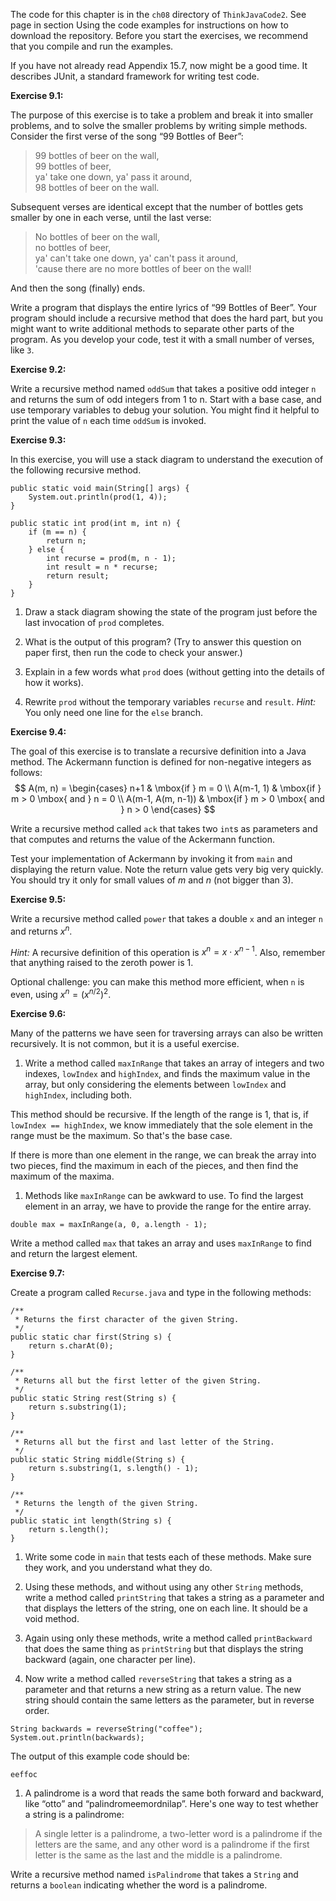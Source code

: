 The code for this chapter is in the `ch08` directory of `ThinkJavaCode2`.
See page in section Using the code examples for instructions on how to download the repository.
Before you start the exercises, we recommend that you compile and run the examples.

If you have not already read Appendix 15.7, now might be a good time.
It describes JUnit, a standard framework for writing test code.


**Exercise 9.1:**

The purpose of this exercise is to take a problem and break it into smaller problems, and to solve the smaller problems by writing simple methods.
Consider the first verse of the song “99 Bottles of Beer”:



> 99 bottles of beer on the wall,<br/>
> 99 bottles of beer,<br/>
> ya' take one down, ya' pass it around,<br/>
> 98 bottles of beer on the wall.


Subsequent verses are identical except that the number of bottles gets smaller by one in each verse, until the last verse:



> No bottles of beer on the wall,<br/>
> no bottles of beer,<br/>
> ya' can't take one down, ya' can't pass it around,<br/>
> 'cause there are no more bottles of beer on the wall!


And then the song (finally) ends.

Write a program that displays the entire lyrics of “99 Bottles of Beer”.
Your program should include a recursive method that does the hard part, but you might want to write additional methods to separate other parts of the program.
As you develop your code, test it with a small number of verses, like `3`.




**Exercise 9.2:**

Write a recursive method named `oddSum` that takes a positive odd integer `n` and returns the sum of odd integers from 1 to n.
Start with a base case, and use temporary variables to debug your solution.
You might find it helpful to print the value of `n` each time `oddSum` is invoked.




**Exercise 9.3:**

In this exercise, you will use a stack diagram to understand the execution of the following recursive method.

```code
public static void main(String[] args) {
    System.out.println(prod(1, 4));
}

public static int prod(int m, int n) {
    if (m == n) {
        return n;
    } else {
        int recurse = prod(m, n - 1);
        int result = n * recurse;
        return result;
    }
}
```



1.  Draw a stack diagram showing the state of the program just before the last invocation of `prod` completes.

1.  What is the output of this program?
(Try to answer this question on paper first, then run the code to check your answer.)

1.  Explain in a few words what `prod` does (without getting into the details of how it works).

1.  Rewrite `prod` without the temporary variables `recurse` and `result`.
*Hint:* You only need one line for the `else` branch.





**Exercise 9.4:**

The goal of this exercise is to translate a recursive definition into a Java method.
The Ackermann function is defined for non-negative integers as follows:
$$
A(m, n) = \begin{cases}
              n+1 & \mbox{if } m = 0 \\
        A(m-1, 1) & \mbox{if } m > 0 \mbox{ and } n = 0 \\
A(m-1, A(m, n-1)) & \mbox{if } m > 0 \mbox{ and } n > 0
\end{cases}
$$

Write a recursive method called `ack` that takes two `int`s as parameters and that computes and returns the value of the Ackermann function.

Test your implementation of Ackermann by invoking it from `main` and displaying the return value.
Note the return value gets very big very quickly.
You should try it only for small values of $m$ and $n$ (not bigger than 3).




**Exercise 9.5:**

Write a recursive method called `power` that takes a double `x` and an integer `n` and returns $x^n$.

*Hint:* A recursive definition of this operation is $x^n = x \cdot x^{n-1}$.
Also, remember that anything raised to the zeroth power is 1.

Optional challenge: you can make this method more efficient, when `n` is even, using $x^n = \left( x^{n/2} \right)^2$.




**Exercise 9.6:**

Many of the patterns we have seen for traversing arrays can also be written recursively.
It is not common, but it is a useful exercise.



1.  Write a method called `maxInRange` that takes an array of integers and two indexes, `lowIndex` and `highIndex`, and finds the maximum value in the array, but only considering the elements between `lowIndex` and `highIndex`, including both.

This method should be recursive.
If the length of the range is 1, that is, if `lowIndex == highIndex`, we know immediately that the sole element in the range must be the maximum.
So that's the base case.

If there is more than one element in the range, we can break the array into two pieces, find the maximum in each of the pieces, and then find the maximum of the maxima.

1.  Methods like `maxInRange` can be awkward to use.
To find the largest element in an array, we have to provide the range for the entire array.

```code
double max = maxInRange(a, 0, a.length - 1);
```

Write a method called `max` that takes an array and uses `maxInRange` to find and return the largest element.





**Exercise 9.7:**

Create a program called `Recurse.java` and type in the following methods:

```code
/**
 * Returns the first character of the given String.
 */
public static char first(String s) {
    return s.charAt(0);
}
```

```code
/**
 * Returns all but the first letter of the given String.
 */
public static String rest(String s) {
    return s.substring(1);
}
```

```code
/**
 * Returns all but the first and last letter of the String.
 */
public static String middle(String s) {
    return s.substring(1, s.length() - 1);
}
```

```code
/**
 * Returns the length of the given String.
 */
public static int length(String s) {
    return s.length();
}
```



1.  Write some code in `main` that tests each of these methods.
Make sure they work, and you understand what they do.

1.  Using these methods, and without using any other `String` methods, write a method called `printString` that takes a string as a parameter and that displays the letters of the string, one on each line.
It should be a void method.

1.  Again using only these methods, write a method called `printBackward` that does the same thing as `printString` but that displays the string backward (again, one character per line).

1.  Now write a method called `reverseString` that takes a string as a parameter and that returns a new string as a return value.
The new string should contain the same letters as the parameter, but in reverse order.

```code
String backwards = reverseString("coffee");
System.out.println(backwards);
```

The output of this example code should be:

```code
eeffoc
```


1.  A palindrome is a word that reads the same both forward and backward, like “otto” and “palindromeemordnilap”.
Here's one way to test whether a string is a palindrome:



> A single letter is a palindrome, a two-letter word is a palindrome if the letters are the same, and any other word is a palindrome if the first letter is the same as the last and the middle is a palindrome.


Write a recursive method named `isPalindrome` that takes a `String` and returns a `boolean` indicating whether the word is a palindrome.